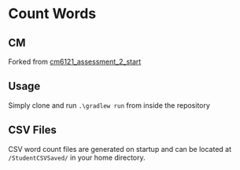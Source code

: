 # Count Words
## CM

Forked from [cm6121_assessment_2_start](https://git.cardiff.ac.uk/ase-fundamentals-of-computing-with-java/year1-2022/cm6121_assessment_2_start)

## Usage
Simply clone and run `.\gradlew run` from inside the repository

## CSV Files
CSV word count files are generated on startup and can be located at `/StudentCSVSaved/` in your home directory. 
